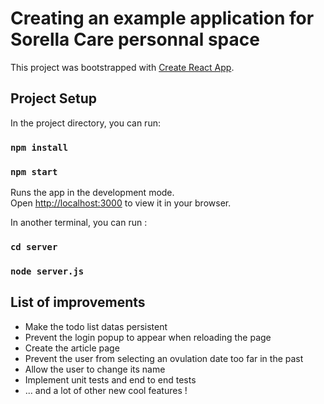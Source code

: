 # Creating an example application for Sorella Care personnal space

This project was bootstrapped with [Create React App](https://github.com/facebook/create-react-app).

## Project Setup

In the project directory, you can run:

### `npm install`

### `npm start`

Runs the app in the development mode.\
Open [http://localhost:3000](http://localhost:3000) to view it in your browser.

In another terminal, you can run :

### `cd server`

### `node server.js`

## List of improvements

- Make the todo list datas persistent
- Prevent the login popup to appear when reloading the page
- Create the article page
- Prevent the user from selecting an ovulation date too far in the past
- Allow the user to change its name
- Implement unit tests and end to end tests
- ... and a lot of other new cool features !